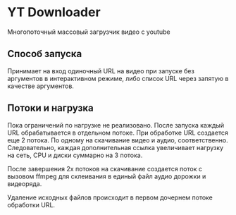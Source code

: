 # YT Downloader
Многопоточный массовый загрузчик видео с youtube

## Способ запуска
Принимает на вход одиночный URL на видео при запуске без аргументов в интерактивном режиме, либо список URL через запятую в качестве аргументов.

## Потоки и нагрузка
Пока ограничений по нагрузке не реализовано.
После запуска каждый URL обрабатывается в отдельном потоке. При обработке URL создается еще 2 потока. По одному на скачивание видео и аудио, соответственно. Следовательно, каждая дополнительная ссылка увеличивает нагрузку на сеть, CPU и диски суммарно на 3 потока.

После завершения 2х потоков на скачивание создается поток с вызовом ffmpeg для склеивания в единый файл аудио дорожки и видеоряда.

Удаление исходных файлов происходит в первом дочернем потоке обработки URL.
